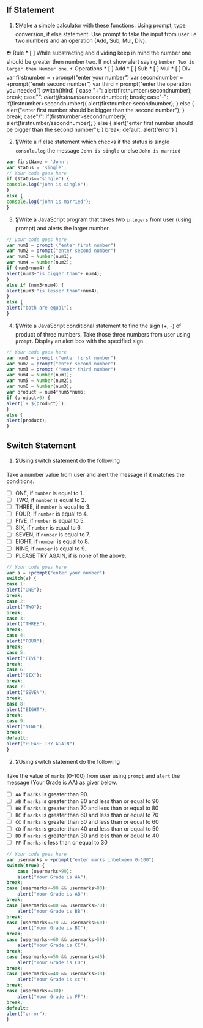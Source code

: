 ## If Statement
1.  🎖Make a simple calculator with these functions. Using prompt, type conversion, if else statement. Use prompt to take the input from user i.e two numbers and an operation (Add, Sub, Mul, Div).

  ⛑ Rule
    * [ ] While substracting and dividing keep in mind the number one should be greater then number two. If not show alert saying `Number Two is larger then Number one`.
  ⚡️ Operations
    * [ ] Add
    * [ ] Sub
    * [ ] Mul
    * [ ] Div
    <!-- code goes here -->
    var firstnumber = +prompt("enter your number")
    var secondnumber = +prompt("enetr second number")
    var third = prompt("enter the operation you needed")
    switch(third) {
    case "+":
    alert(firstnumber+secondnumber);
    break;
    case"*":
    alert(firstnumber*secondnumber);
    break;
    case"-":
    if(firstnumber>secondnumber){
    alert(firstnumber-secondnumber);
    }
    else {
    alert("enter first number should be bigger than the second number");
    }
    break;
    case"/":
    if(firstnumber>secondnumber){
    alert(firstnumber/secondnumber);
    }
    else {
    alert("enter first number should be bigger than the second number");
    }
    break;
        default:
        alert('error')
    }

2. 🎖Write a if else statement which checks if the status is single `console.log` the message `John is single` or else `John is married`
```js
var firstName = 'John';
var status = 'single';
// Your code goes here
if (status=="single") {
console.log("john is single");
}
else {
console.log("john is married");
}
```

3. 🎖Write a JavaScript program that takes two `integers` from user (using prompt) and alerts the larger number.
```js
// your code goes here
var num1 = prompt ("enter first number")
var num2 = prompt("enter second number")
var num3 = Number(num1);
var num4 = Number(num2);
if (num3>num4) {
alert(num3+"is bigger than"+ num4);
}
else if (num3<num4) {
alert(num3+"is lesser than"+num4);
}
else { 
alert("both are equal");
}
```

4. 🎖Write a JavaScript conditional statement to find the sign (+, -) of product of three numbers. Take those three numbers from user using `prompt`. Display an alert box with the specified sign.

```js
// Your code goes here
var num1 = prompt ("enter first number")
var num2 = prompt("enter second number")
var num3 = prompt ("enetr third number")
var num4 = Number(num1);
var num5 = Number(num2);
var num6 = Number(num3);
var product = num4*num5*num6;
if (product>0) {
alert(`+ ${product}`);
}
else { 
alert(product);
}
```

## Switch Statement

1. 🎖Using switch statement do the following

Take a number value from user and alert the message if it matches the conditions.
* [ ] ONE, if `number` is equal to 1.
* [ ] TWO, if `number` is equal to 2.
* [ ] THREE, if `number` is equal to 3.
* [ ] FOUR, if `number` is equal to 4.
* [ ] FIVE, if `number` is equal to 5.
* [ ] SIX, if `number` is equal to 6.
* [ ] SEVEN, if `number` is equal to 7.
* [ ] EIGHT, if `number` is equal to 8.
* [ ] NINE, if `number` is equal to 9.
* [ ] PLEASE TRY AGAIN, if  is none of the above.
```js
// Your code goes here
var a = +prompt("enter your number")
switch(a) {
case 1:
alert("ONE");
break;
case 2:
alert("TWO");
break; 
case 3:
alert("THREE");
break;
case 4:
alert("FOUR");
break;
case 5:
alert("FIVE");
break;
case 6:
alert("SIX");
break;
case 7:
alert("SEVEN");
break;
case 8:
alert("EIGHT");
break;
case 9:
alert("NINE");
break;
default:
alert("PLEASE TRY AGAIN")
}
```

2. 🎖Using switch statement do the following

Take the value of `marks` (0-100) from user using `prompt` and `alert` the message (Your Grade is AA) as giver below.
* [ ] `AA` if `marks` is greater than 90.
* [ ] `AB` if `marks` is greater than 80 and less than or equal to 90
* [ ] `BB` if `marks` is greater than 70 and less than or equal to 80
* [ ] `BC` if `marks` is greater than 60 and less than or equal to 70
* [ ] `CC` if `marks` is greater than 50 and less than or equal to 60
* [ ] `CD` if `marks` is greater than 40 and less than or equal to 50
* [ ] `DD` if `marks` is greater than 30 and less than or equal to 40
* [ ] `FF` if `marks` is less than or equal to 30
```js
// Your code goes here
var usermarks = +prompt("enter marks inbetween 0-100")
switch(true) {
    case (usermarks>90):
    alert("Your Grade is AA");
break;
case (usermarks<=90 && usermarks>80):
    alert("Your Grade is AB");
break;
case (usermarks<=80 && usermarks>70):
    alert("Your Grade is BB");
break;
case (usermarks<=70 && usermarks>60):
    alert("Your Grade is BC");
break;
case (usermarks<=60 && usermarks>50):
    alert("Your Grade is CC");
break;
case (usermarks<=50 && usermarks>40):
    alert("Your Grade is CD");
break;
case (usermarks<=40 && usermarks>30):
    alert("Your Grade is cc");
break;
case (usermarks<=30):
    alert("Your Grade is FF");
break;
default:
alert("error");
}
```

